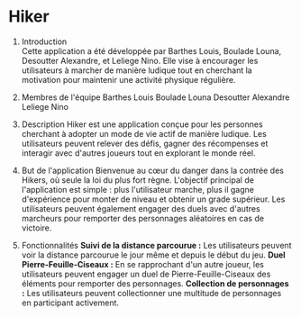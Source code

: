 # Hiker

1. Introduction<a name="introduction"></a><br/>
Cette application a été développée par Barthes Louis, Boulade Louna, Desoutter Alexandre, et Leliege Nino. Elle vise à encourager les utilisateurs à marcher de manière ludique tout en cherchant la motivation pour maintenir une activité physique régulière.

2. Membres de l'équipe<a name="membres-de-lequipe"></a>
Barthes Louis
Boulade Louna
Desoutter Alexandre
Leliege Nino

3. Description<a name="description"></a>
Hiker est une application conçue pour les personnes cherchant à adopter un mode de vie actif de manière ludique. Les utilisateurs peuvent relever des défis, gagner des récompenses et interagir avec d'autres joueurs tout en explorant le monde réel.

4. But de l'application<a name="but-de-lapplication"></a>
Bienvenue au cœur du danger dans la contrée des Hikers, où seule la loi du plus fort règne. L'objectif principal de l'application est simple : plus l'utilisateur marche, plus il gagne d'expérience pour monter de niveau et obtenir un grade supérieur. Les utilisateurs peuvent également engager des duels avec d'autres marcheurs pour remporter des personnages aléatoires en cas de victoire.

5. Fonctionnalités<a name="fonctionnalités"></a>
**Suivi de la distance parcourue :** Les utilisateurs peuvent voir la distance parcourue le jour même et depuis le début du jeu.
**Duel Pierre-Feuille-Ciseaux :** En se rapprochant d'un autre joueur, les utilisateurs peuvent engager un duel de Pierre-Feuille-Ciseaux des éléments pour remporter des personnages.
**Collection de personnages :** Les utilisateurs peuvent collectionner une multitude de personnages en participant activement.
